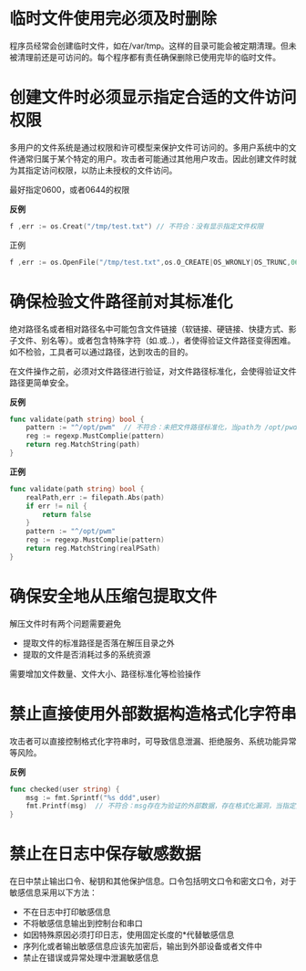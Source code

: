 # 临时文件使用完必须及时删除

程序员经常会创建临时文件，如在/var/tmp。这样的目录可能会被定期清理。但未被清理前还是可访问的。每个程序都有责任确保删除已使用完毕的临时文件。

# 创建文件时必须显示指定合适的文件访问权限

多用户的文件系统是通过权限和许可模型来保护文件可访问的。多用户系统中的文件通常归属于某个特定的用户。攻击者可能通过其他用户攻击。因此创建文件时就为其指定访问权限，以防止未授权的文件访问。

最好指定0600，或者0644的权限

**反例**

```go
f ,err := os.Creat("/tmp/test.txt") // 不符合：没有显示指定文件权限
```

正例

```go
f ,err := os.OpenFile("/tmp/test.txt",os.O_CREATE|OS_WRONLY|OS_TRUNC,0600) 
```

# 确保检验文件路径前对其标准化

绝对路径名或者相对路径名中可能包含文件链接（软链接、硬链接、快捷方式、影子文件、别名等）。或者包含特殊字符（如.或..），者使得验证文件路径变得困难。如不检验，工具者可以通过路径，达到攻击的目的。

在文件操作之前，必须对文件路径进行验证，对文件路径标准化，会使得验证文件路径更简单安全。

**反例**

```go
func validate(path string) bool {
    pattern := "^/opt/pwm"  // 不符合：未把文件路径标准化，当path为 /opt/pwd/../../etc/passwd时,攻击者可以绕过验证。
    reg := regexp.MustComplie(pattern)
    return reg.MatchString(path)
}
```

**正例**

```go
func validate(path string) bool {
    realPath,err := filepath.Abs(path)
    if err != nil {
        return false
    }
    pattern := "^/opt/pwm"  
    reg := regexp.MustComplie(pattern)
    return reg.MatchString(realPSath)
}
```

# 确保安全地从压缩包提取文件

解压文件时有两个问题需要避免

- 提取文件的标准路径是否落在解压目录之外
- 提取的文件是否消耗过多的系统资源

需要增加文件数量、文件大小、路径标准化等检验操作

# 禁止直接使用外部数据构造格式化字符串

攻击者可以直接控制格式化字符串时，可导致信息泄漏、拒绝服务、系统功能异常等风险。

**反例**

```go
func checked(user string) {
    msg := fmt.Sprintf("%s ddd",user)
    fmt.Printf(msg)  // 不符合：msg存在为验证的外部数据，存在格式化漏洞，当指定外部格式为%p，%d会导致格式化出现非预期的结果
}
```

# 禁止在日志中保存敏感数据

在日中禁止输出口令、秘钥和其他保护信息。口令包括明文口令和密文口令，对于敏感信息采用以下方法：

- 不在日志中打印敏感信息
- 不将敏感信息输出到控制台和串口
- 如因特殊原因必须打印日志，使用固定长度的*代替敏感信息
- 序列化或者输出敏感信息应该先加密后，输出到外部设备或者文件中
- 禁止在错误或异常处理中泄漏敏感信息